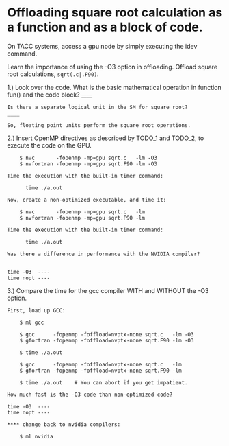 # Offloading square root calculation as a function and as a block of code.

On TACC systems, access a gpu node by simply executing the idev command.

Learn the importance of using the -O3 option in offloading.
Offload square root calculations, `sqrt(.c|.F90)`.

1.) Look over the code.
    What is the basic mathematical operation in function fun() 
    and the code block?
    ____

    Is there a separate logical unit in the SM for square root?
    ____

    So, floating point units perform the square root operations.

2.) Insert OpenMP directives as described by TODO_1 and TODO_2,
    to execute the code on the GPU.

        $ nvc       -fopenmp -mp=gpu sqrt.c   -lm -O3
        $ nvfortran -fopenmp -mp=gpu sqrt.F90 -lm -O3

    Time the execution with the built-in timer command:

          time ./a.out

    Now, create a non-optimized executable, and time it:

        $ nvc       -fopenmp -mp=gpu sqrt.c   -lm 
        $ nvfortran -fopenmp -mp=gpu sqrt.F90 -lm 

    Time the execution with the built-in timer command:

          time ./a.out

    Was there a difference in performance with the NVIDIA compiler?
     
     
    time -O3  ----
    time nopt ----

3.) Compare the time for the gcc compiler WITH and WITHOUT the -O3 option.

    First, load up GCC:

        $ ml gcc

        $ gcc      -fopenmp -foffload=nvptx-none sqrt.c   -lm -O3
        $ gfortran -fopenmp -foffload=nvptx-none sqrt.F90 -lm -O3

        $ time ./a.out

        $ gcc      -fopenmp -foffload=nvptx-none sqrt.c   -lm
        $ gfortran -fopenmp -foffload=nvptx-none sqrt.F90 -lm

        $ time ./a.out    # You can abort if you get impatient.

    How much fast is the -O3 code than non-optimized code?
         
    time -O3  ----
    time nopt ----

    **** change back to nvidia compilers:

        $ ml nvidia
